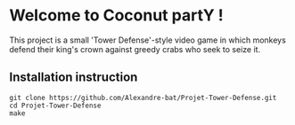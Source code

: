 # Welcome to Coconut partY !

This project is a small 'Tower Defense'-style video game in which monkeys defend their king's crown against greedy crabs who seek to seize it.

## Installation instruction

```
git clone https://github.com/Alexandre-bat/Projet-Tower-Defense.git
cd Projet-Tower-Defense
make
```
